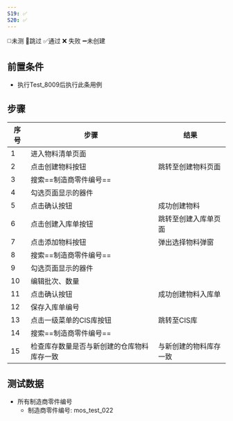 ```yaml
---
S19: ✅
S20: ✅
---
```

◻️未测    🚫跳过     ✅通过    ❌ 失败    ➖未创建

## 前置条件

- 执行Test_8009后执行此条用例

## 步骤

| 序号  | 步骤                    | 结果          |
| --- | --------------------- | ----------- |
| 1   | 进入物料清单页面              |             |
| 2   | 点击创建物料按钮              | 跳转至创建物料页面   |
| 3   | 搜索==制造商零件编号==         |             |
| 4   | 勾选页面显示的器件             |             |
| 5   | 点击确认按钮                | 成功创建物料      |
| 6   | 点击创建入库单按钮             | 跳转至创建入库单页面  |
| 7   | 点击添加物料按钮              | 弹出选择物料弹窗    |
| 8   | 搜索==制造商零件编号==         |             |
| 9   | 勾选页面显示的器件             |             |
| 10  | 编辑批次、数量               |             |
| 11  | 点击确认按钮                | 成功创建物料入库单   |
| 12  | 保存入库单编号               |             |
| 13  | 点击一级菜单的CIS库按钮         | 跳转至CIS库     |
| 14  | 搜索==制造商零件编号==         |             |
| 15  | 检查库存数量是否与新创建的仓库物料库存一致 | 与新创建的物料库存一致 |

## 测试数据

- 所有制造商零件编号
	- 制造商零件编号: mos_test_022
